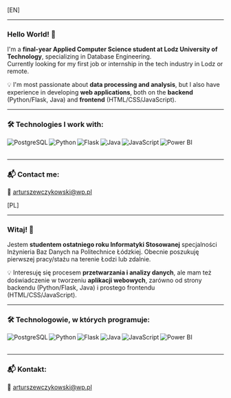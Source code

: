 [EN]
_______
### Hello World! 👋

I'm a **final-year Applied Computer Science student at Lodz University of Technology**, specializing in Database Engineering.  
Currently looking for my first job or internship in the tech industry in Lodz or remote.

💡 I'm most passionate about **data processing and analysis**, but I also have experience in developing **web applications**, both on the **backend** (Python/Flask, Java) and **frontend** (HTML/CSS/JavaScript).

---

### 🛠️ Technologies I work with:
<img align="left" alt="PostgreSQL" src="https://img.shields.io/badge/PostgreSQL-%23316192.svg?&style=for-the-badge&logo=postgresql&logoColor=white" />
<img align="left" alt="Python" src="https://img.shields.io/badge/Python-%2314354C.svg?&style=for-the-badge&logo=python&logoColor=white" />
<img align="left" alt="Flask" src="https://img.shields.io/badge/Flask-%23000.svg?&style=for-the-badge&logo=flask&logoColor=white" />
<img align="left" alt="Java" src="https://img.shields.io/badge/Java-%23ED8B00.svg?&style=for-the-badge&logo=openjdk&logoColor=white" />
<img align="left" alt="JavaScript" src="https://img.shields.io/badge/JavaScript-%23F7DF1E.svg?&style=for-the-badge&logo=javascript&logoColor=black" />
<img align="left" alt="Power BI" src="https://img.shields.io/badge/PowerBI-F2C811?style=for-the-badge&logo=powerbi&logoColor=black" />
<br><br>

---

### 📬 Contact me:
<!--[<img align="left" alt="LinkedIn" src="https://img.shields.io/badge/LinkedIn-%230077B5.svg?&style=for-the-badge&logo=linkedin&logoColor=white" />](https://www.linkedin.com/in/username)  -->
📧 arturszewczykowski@wp.pl

[PL]
______
### Witaj! 👋

Jestem **studentem ostatniego roku Informatyki Stosowanej** specjalności Inżynieria Baz Danych na Politechnice Łódzkiej.
Obecnie poszukuję pierwszej pracy/stażu na terenie Łodzi lub zdalnie.

💡 Interesuję się procesem **przetwarzania i analizy danych**, ale mam też doświadczenie w tworzeniu **aplikacji webowych**, zarówno od strony backendu  (Python/Flask, Java) i prostego frontendu (HTML/CSS/JavaScript).

---

### 🛠️ Technologowie, w których programuje:
<img align="left" alt="PostgreSQL" src="https://img.shields.io/badge/PostgreSQL-%23316192.svg?&style=for-the-badge&logo=postgresql&logoColor=white" />
<img align="left" alt="Python" src="https://img.shields.io/badge/Python-%2314354C.svg?&style=for-the-badge&logo=python&logoColor=white" />
<img align="left" alt="Flask" src="https://img.shields.io/badge/Flask-%23000.svg?&style=for-the-badge&logo=flask&logoColor=white" />
<img align="left" alt="Java" src="https://img.shields.io/badge/Java-%23ED8B00.svg?&style=for-the-badge&logo=openjdk&logoColor=white" />
<img align="left" alt="JavaScript" src="https://img.shields.io/badge/JavaScript-%23F7DF1E.svg?&style=for-the-badge&logo=javascript&logoColor=black" />
<img align="left" alt="Power BI" src="https://img.shields.io/badge/PowerBI-F2C811?style=for-the-badge&logo=powerbi&logoColor=black" />
<br><br>

---

### 📬 Kontakt:
<!--[<img align="left" alt="LinkedIn" src="https://img.shields.io/badge/LinkedIn-%230077B5.svg?&style=for-the-badge&logo=linkedin&logoColor=white" />](https://www.linkedin.com/in/username)  -->
📧 arturszewczykowski@wp.pl

